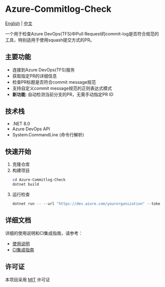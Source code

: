 # Azure-Commitlog-Check

[English](README.md) | [中文](README.zh-CN.md)

一个用于检查Azure DevOps(TFS)中Pull Request的commit-log是否符合规范的工具，特别适用于使用squash提交方式的PR。

## 主要功能

- 连接到Azure DevOps(TFS)服务
- 获取指定PR的详细信息
- 检查PR标题是否符合commit message规范
- 支持自定义commit message规范的正则表达式模式
- **新功能**: 自动检测当前分支的PR，无需手动指定PR ID

## 技术栈

- .NET 8.0
- Azure DevOps API 
- System.CommandLine (命令行解析)

## 快速开始

1. 克隆仓库
2. 构建项目
   ```powershell
   cd Azure-Commitlog-Check
   dotnet build
   ```
3. 运行检查
   ```powershell
   dotnet run -- --url "https://dev.azure.com/yourorganization" --token "your-pat-token" --project "your-project" --auto-detect
   ```

## 详细文档

详细的使用说明和CI集成指南，请参考：

- [使用说明](Azure-Commitlog-Check/README.md)
- [CI集成指南](Azure-Commitlog-Check/CI_INTEGRATION_GUIDE.md)

## 许可证

本项目采用 [MIT](LICENSE) 许可证
